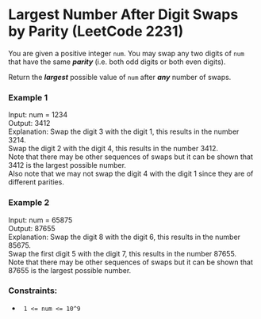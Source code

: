 # Largest Number After Digit Swaps by Parity (LeetCode 2231)

You are given a positive integer ```num```. You may swap any two digits of ```num``` that have the same ***parity*** (i.e. both odd digits or both even digits).

Return the ***largest*** possible value of ```num``` after ***any*** number of swaps.

### Example 1

Input: num = 1234<br>
Output: 3412<br>
Explanation: Swap the digit 3 with the digit 1, this results in the number 3214.<br>
Swap the digit 2 with the digit 4, this results in the number 3412.<br>
Note that there may be other sequences of swaps but it can be shown that 3412 is the largest possible number.<br>
Also note that we may not swap the digit 4 with the digit 1 since they are of different parities.

### Example 2

Input: num = 65875<br>
Output: 87655<br>
Explanation: Swap the digit 8 with the digit 6, this results in the number 85675.<br>
Swap the first digit 5 with the digit 7, this results in the number 87655.<br>
Note that there may be other sequences of swaps but it can be shown that 87655 is the largest possible number.

### Constraints:

- ``` 1 <= num <= 10^9```